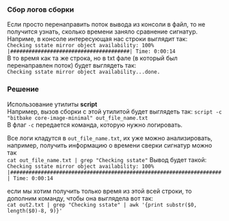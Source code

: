 ### Сбор логов сборки 
Если просто перенаправить поток вывода из консоли в файл, то не получится узнать, сколько времени заняло сравнение сигнатур.     
Наприме, в консоле интересующая нас строки выглядит так:   
`Checking sstate mirror object availability: 100% |#######################################| Time: 0:00:14`  
В то время как та же строка, но в txt фале (в который был перенаправлен поток) будет выглядеть так:   
`Checking sstate mirror object availability...done.`

### Решение
Использование утилиты **script**  
Например, вызов сборки с этой утилитой будет выглядеть так: `script -c "bitbake core-image-minimal" out_file_name.txt`      
В флаг `-c` передается команда, которую нужно логировать. 

Все логи кладутся в `out_file_name.txt`, их уже можно анализировать, например, получить информацию о времени сверки сигнатур можно так    
`cat out_file_name.txt | grep "Checking sstate"`
Вывод будет такой: `Checking sstate mirror object availability: 100% |#####################################################################| Time: 0:00:14`   


если мы хотим получить только время из этой всей строки, то дополним команду, чтобы она выглядела вот так:    
`cat out2.txt | grep "Checking sstate" | awk '{print substr($0, length($0)-8, 9)}'`

